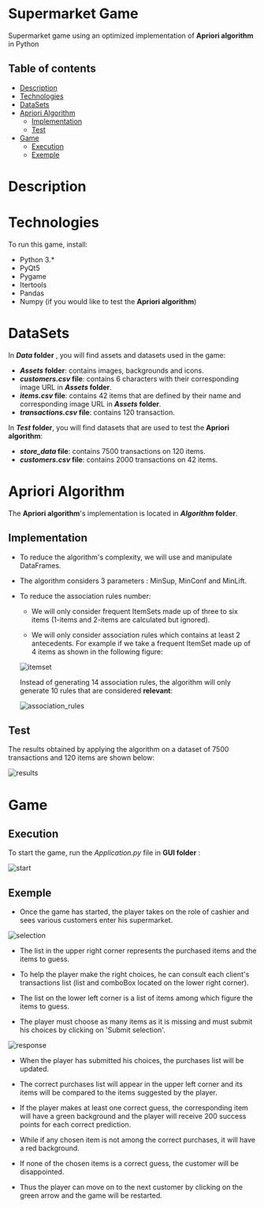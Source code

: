 # Supermarket Game
 Supermarket game using an optimized implementation of **Apriori algorithm** in Python

## Table of contents
* [Description](#description)
* [Technologies](#technologies)
* [DataSets](#datasets)
* [Apriori Algorithm](#apriori-algorithm)
  * [Implementation](#implementation)
  * [Test](#test)
* [Game](#game)
  * [Execution](#execution)
  * [Exemple](#exemple)

# Description

# Technologies
To run this game, install:
* Python 3.*
* PyQt5
* Pygame
* Itertools
* Pandas
* Numpy (if you would like to test the **Apriori algorithm**)


# DataSets

In __*Data* folder__ , you will find assets and datasets used in the game: 
* __*Assets* folder__: contains images, backgrounds and icons.
* __*customers.csv* file__: contains 6 characters with their corresponding image URL in __*Assets* folder__.
* __*items.csv* file__: contains 42 items that are defined by their name and corresponding image URL in __*Assets* folder__.
* __*transactions.csv* file__: contains 120 transaction.

In __*Test* folder__, you will find datasets that are used to test the **Apriori algorithm**: 

* __*store_data* file__: contains 7500 transactions on 120 items.
* __*customers.csv* file__: contains 2000 transactions on 42 items.

# Apriori Algorithm

The  **Apriori algorithm**'s implementation is located in __*Algorithm* folder__.

## Implementation

* To reduce the algorithm's complexity, we will use and manipulate DataFrames.

* The algorithm considers 3 parameters : MinSup, MinConf and MinLift.

* To reduce the association rules number:

  * We will only consider frequent ItemSets made up of three to six items (1-items and 2-items are calculated but ignored).

  * We will only consider association rules which contains at least 2 antecedents.
   For example if we take a frequent ItemSet made up of 4 items as shown in the following figure: 

   ![itemset](/Readme_images/itemset_frequent_4_items.jpg)

     Instead of generating 14 association rules, the algorithm will only generate 10 rules that are considered **relevant**:
     
   ![association_rules](/Readme_images/association_rules.jpg)

 ## Test

 The results obtained by applying the algorithm on a dataset of 7500 transactions and 120 items are shown below:
 
 ![results](/Readme_images/results1.png)

 
# Game

## Execution

To start the game, run the *Application.py* file in **GUI folder** :

![start](/Readme_images/start.png)

## Exemple

* Once the game has started, the player takes on the role of cashier and sees various customers enter his supermarket.

![selection](/Readme_images/selection.jpg)

* The list in the upper right corner represents the purchased items and the items to guess.

* To help the player make the right choices, he can consult each client's transactions list (list and comboBox located on the lower right corner).

* The list on the lower left corner is a list of items among which figure the items to guess.

* The player must choose as many items as it is missing and must submit his choices by clicking on 'Submit selection'.

![response](/Readme_images/response.jpg)

* When the player has submitted his choices, the purchases list will be updated.

* The correct purchases list will appear in the upper left corner and its items will be compared to the items suggested by the player.

* If the player makes at least one correct guess, the corresponding item will have a green background and the player will receive 200 success points for each correct prediction.

* While if any chosen item is not among the correct purchases, it will have a red background.

* If none of the chosen items is a correct guess, the customer will be disappointed.

* Thus the player can move on to the next customer by clicking on the green arrow and the game will be restarted.